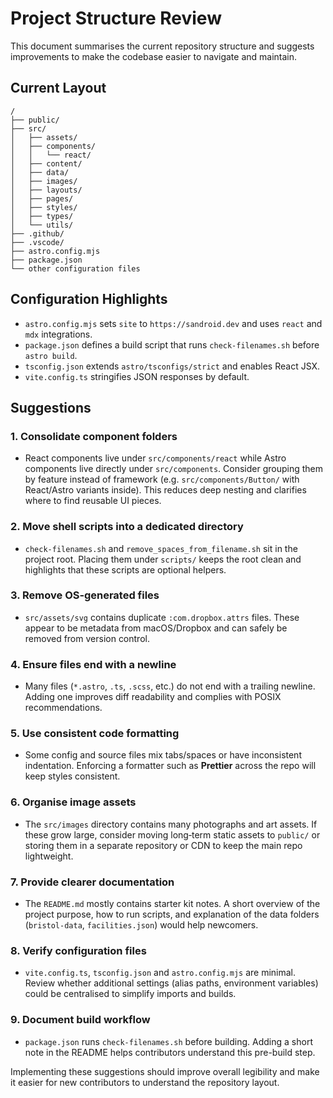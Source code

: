 # Project Structure Review

This document summarises the current repository structure and suggests improvements to make the codebase easier to navigate and maintain.

## Current Layout

```
/
├── public/
├── src/
│   ├── assets/
│   ├── components/
│   │   └── react/
│   ├── content/
│   ├── data/
│   ├── images/
│   ├── layouts/
│   ├── pages/
│   ├── styles/
│   ├── types/
│   └── utils/
├── .github/
├── .vscode/
├── astro.config.mjs
├── package.json
└── other configuration files
```

## Configuration Highlights

- `astro.config.mjs` sets `site` to `https://sandroid.dev` and uses `react` and `mdx` integrations.
- `package.json` defines a build script that runs `check-filenames.sh` before `astro build`.
- `tsconfig.json` extends `astro/tsconfigs/strict` and enables React JSX.
- `vite.config.ts` stringifies JSON responses by default.

## Suggestions

### 1. Consolidate component folders

- React components live under `src/components/react` while Astro components live directly under `src/components`. Consider grouping them by feature instead of framework (e.g. `src/components/Button/` with React/Astro variants inside). This reduces deep nesting and clarifies where to find reusable UI pieces.

### 2. Move shell scripts into a dedicated directory

- `check-filenames.sh` and `remove_spaces_from_filename.sh` sit in the project root. Placing them under `scripts/` keeps the root clean and highlights that these scripts are optional helpers.

### 3. Remove OS‑generated files

- `src/assets/svg` contains duplicate `:com.dropbox.attrs` files. These appear to be metadata from macOS/Dropbox and can safely be removed from version control.

### 4. Ensure files end with a newline

- Many files (`*.astro`, `.ts`, `.scss`, etc.) do not end with a trailing newline. Adding one improves diff readability and complies with POSIX recommendations.

### 5. Use consistent code formatting

- Some config and source files mix tabs/spaces or have inconsistent indentation. Enforcing a formatter such as **Prettier** across the repo will keep styles consistent.

### 6. Organise image assets

- The `src/images` directory contains many photographs and art assets. If these grow large, consider moving long‑term static assets to `public/` or storing them in a separate repository or CDN to keep the main repo lightweight.

### 7. Provide clearer documentation

- The `README.md` mostly contains starter kit notes. A short overview of the project purpose, how to run scripts, and explanation of the data folders (`bristol-data`, `facilities.json`) would help newcomers.

### 8. Verify configuration files

- `vite.config.ts`, `tsconfig.json` and `astro.config.mjs` are minimal. Review whether additional settings (alias paths, environment variables) could be centralised to simplify imports and builds.

### 9. Document build workflow

- `package.json` runs `check-filenames.sh` before building. Adding a short note in the README helps contributors understand this pre-build step.

Implementing these suggestions should improve overall legibility and make it easier for new contributors to understand the repository layout.
